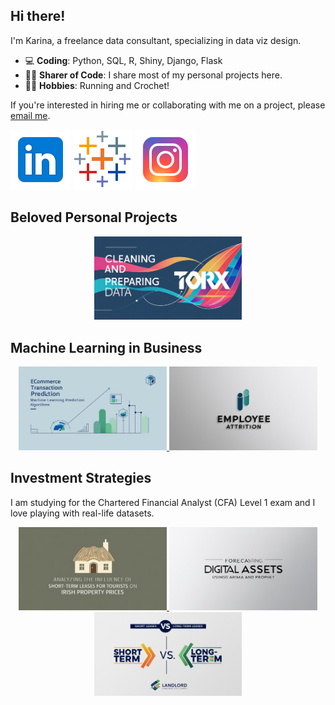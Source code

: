 Hi there! 
---

I'm Karina, a freelance data consultant, specializing in data viz design. 

- :computer: **Coding**: Python, SQL, R, Shiny, Django, Flask
- 👩‍🏫 **Sharer of Code**: I share most of my personal projects here. 
- :running_woman: **Hobbies**: Running and Crochet!

If you're interested in hiring me or collaborating with me on a project, please [email me](mailto:karinajonina@yahoo.com).

<a href='https://www.linkedin.com/in/karinajonina/'>
<img src='icons/icon_linkedin.png'/></a>
<a href='https://public.tableau.com/profile/karina.jonina#!/'>
<img src='icons/icon_tableau.png'/></a>
<a href='https://www.instagram.com/karinajonina?igsh=MTdsa2VoOGRtd296Zw=='>
<img src='icons/icon_insta.png'/></a>


Beloved Personal Projects
--- 
<p align="center">
  <a href="https://github.com/kjonina/TORX"> <img src="/icons/TORX.jpg" width="47%" /> </a>
</p>


Machine Learning in Business
---

<p align="center">
 <a href="https://github.com/kjonina/Ecommerce-Transaction-Prediction"> <img src="/icons/ecommerce.jpg" width="47%" /> </a>
  <a href="https://github.com/kjonina/Employee-Attrition"> <img src="/icons/employee_attrition.jpg" width="47%" /> </a>
</p>

Investment Strategies
---

I am studying for the Chartered Financial Analyst (CFA) Level 1 exam and I love playing with real-life datasets.  

<p align="center">
  <a href="https://github.com/kjonina/Analyzing-the-Influence-of-Airbnb-on-Irish-Property-Prices"> <img src="/icons/influsence_Irish_housing_prices.jpg" width="47%" /> </a>
  <a href = "https://github.com/kjonina/forecasting_cryptocurrency_price_and_django_development"> <img src="/icons/foreacsting.jpg" width="47%" />  </a>
   <a href="https://github.com/kjonina/To-Airbnb-or-Not-to-Airbnb"> <img src="/icons/TO-Airbnb.jpg" width="47%" /> </a>
</p>
